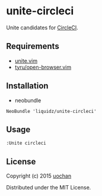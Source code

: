# unite-circleci

Unite candidates for [CircleCI](https://circleci.com/).

## Requirements

 * [unite.vim](https://github.com/Shougo/unite.vim)
 * [tyru/open-browser.vim](https://github.com/tyru/open-browser.vim)

## Installation

 * neobundle
```
NeoBundle 'liquidz/unite-circleci'
```

## Usage

```
:Unite circleci
```

## License

Copyright (c) 2015 [uochan](http://twitter.com/uochan)

Distributed under the MIT License.
